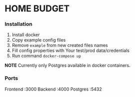 # HOME BUDGET

### Installation

1. Install docker
2. Copy example config files
3. Remove `example` from new created files names
4. Fill config properties with Your test/prod data/credentials
5. Run command `docker-compose up`

**NOTE** Currently only Postgres available in docker containers.

### Ports
Frontend :3000
Backend :4000
Postgres :5432

